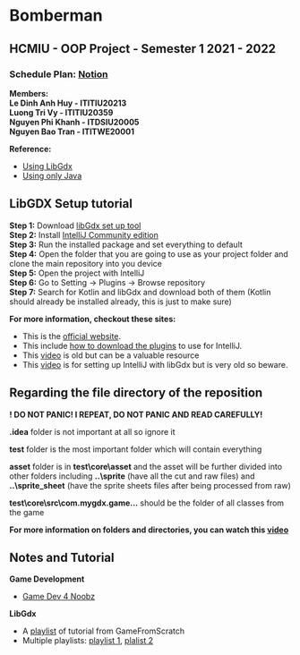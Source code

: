 # Bomberman
## HCMIU - OOP Project - Semester 1 2021 - 2022
### Schedule Plan: [Notion](https://www.notion.so/trivyluong/Project-1f4ee64f8a284f899eb7583df0352fbf)
**Members:**  
**Le Dinh Anh Huy - ITITIU20213**  
**Luong Tri Vy - ITITIU20359**       
**Nguyen Phi Khanh - ITDSIU20005**  
**Nguyen Bao Tran - ITITWE20001**  


**Reference:** 
- [Using LibGdx](https://github.com/yichen0831/Bomberman_libGdx)
- [Using only Java](https://github.com/blai30/bomberman-java)

## LibGDX Setup tutorial
**Step 1:** Download [libGdx set up tool](https://libgdx.com/dev/project_generation/)  
**Step 2:** Install [IntelliJ Community edition](https://www.jetbrains.com/idea/download/#section=windows)   
**Step 3:** Run the installed package and set everything to default  
**Step 4:** Open the folder that you are going to use as your project folder and clone the main repository into you device  
**Step 5:** Open the project with IntelliJ  
**Step 6:** Go to Setting -> Plugins -> Browse repository  
**Step 7:** Search for Kotlin and libGdx and download both of them (Kotlin should already be installed already, this is just to make sure)


**For more information, checkout these sites:**   
- This is the [official website](https://libgdx.com/dev/).  
- This include [how to download the plugins](https://github.com/BlueBoxWare/LibGDXPlugin) to use for IntelliJ.
- This [video](https://www.youtube.com/watch?v=Huifd-C2KrI&list=PLS9MbmO_ssyCZ9Tjfay2tOQoaOVoG59Iy&index=1) is old but can be a valuable resource
- This [video](https://www.youtube.com/watch?v=CN13SZpApR0&list=PLS9MbmO_ssyCZ9Tjfay2tOQoaOVoG59Iy&index=2) is for setting up IntelliJ with libGdx but is very old so beware.
  
## Regarding the file directory of the reposition
**! DO NOT PANIC! I REPEAT, DO NOT PANIC AND READ CAREFULLY!**  

**.idea** folder is not important at all so ignore it   

**test** folder is the most important folder which will contain everything  

**asset** folder is in **test\core\asset**  and the asset will be further divided into other folders including **..\sprite** (have all the cut and raw files) and **..\sprite_sheet** (have the sprite sheets files after being processed from raw)  

**test\core\src\com.mygdx.game\...** should be the folder of all classes from the game

**For more information on folders and directories, you can watch this [video](https://www.youtube.com/watch?v=hGrXgtiUOlM&list=PLS9MbmO_ssyCZ9Tjfay2tOQoaOVoG59Iy&index=4)**

## Notes and Tutorial
**Game Development**
- [Game Dev 4 Noobz](https://www.youtube.com/watch?v=7C92ZCnlmQo&list=LL&index=3)


**LibGdx**  
- A [playlist](https://www.youtube.com/playlist?list=PLS9MbmO_ssyCZ9Tjfay2tOQoaOVoG59Iy) of tutorial from GameFromScratch  
- Multiple playlists: [playlist 1](https://www.youtube.com/playlist?list=PLrnO5Pu2zAHKAIjRtTLAXtZKMSA6JWnmf), [plalist 2](https://www.youtube.com/playlist?list=PLrnO5Pu2zAHLyOWFlC4jWQbQ_F9fOPabg)  
